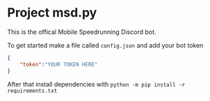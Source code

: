 # Project msd.py
This is the offical Mobile Speedrunning Discord bot.

To get started make a file called `config.json` and add your bot token
```json
{
	"token":"YOUR TOKEN HERE"
}
```
After that install dependencies with `python -m pip install -r requirements.txt`